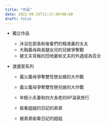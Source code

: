 ```yaml
---
title: "作品"
date: 2022-08-25T11:17:58+08:00
draft: false
---
```


- 獨立作品
	- 沐浴在部長和後輩們的精液裏的太太  
	- 大胸義母與長腿女兒的兒媳爭奪戰  
	- 被丈夫背叛的団地妻和丈夫的外遇成為百合
 
- 渡邊家系列
	- 義父義母爭奪雙性戀女婿的大作戰
	- 義父義母爭奪雙性戀兒媳的大作戰  
	- 年輕小夫妻和四大長老的6P溫泉旅行
 
	- 偷看姐姐的日記的弟弟
	- 被弟弟偷看日記的姐姐
 

